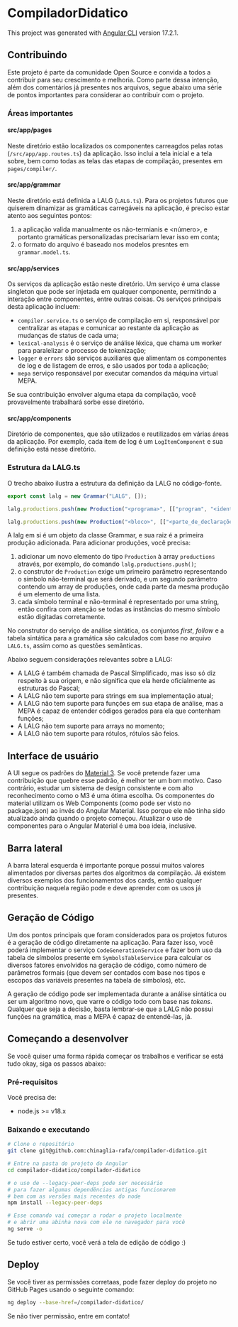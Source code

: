 # CompiladorDidatico

This project was generated with [Angular CLI](https://github.com/angular/angular-cli) version 17.2.1.

## Contribuindo

Este projeto é parte da comunidade Open Source e convida a todos a contribuir para seu crescimento e melhoria. Como parte dessa intenção, além dos comentários já presentes nos arquivos, segue abaixo uma série de pontos importantes para considerar ao contribuir com o projeto.

### Áreas importantes

#### src/app/pages

Neste diretório estão localizados os componentes carreagdos pelas rotas (`/src/app/app.routes.ts`) da aplicação. Isso inclui a tela inicial e a tela sobre, bem como todas as telas das etapas de compilação, presentes em `pages/compiler/`.

#### src/app/grammar

Neste diretório está definida a LALG (`LALG.ts`). Para os projetos futuros que quiserem dinamizar as gramáticas carregáveis na aplicação, é preciso estar atento aos seguintes pontos:

1. a aplicação valida manualmente os não-termianis <identificador> e <número>, e portanto gramáticas personalizadas precisariam levar isso em conta;
2. o formato do arquivo é baseado nos modelos presntes em `grammar.model.ts`.

#### src/app/services

Os serviços da aplicação estão neste diretório. Um serviço é uma classe singleton que pode ser injetada em qualquer componente, permitindo a interação entre componentes, entre outras coisas. Os serviços principais desta aplicação incluem:

- `compiler.service.ts` o serviço de compilação em si, responsável por centralizar as etapas e comunicar ao restante da aplicação as mudanças de status de cada uma;
- `lexical-analysis` é o serviço de análise léxica, que chama um worker para paralelizar o processo de tokenização;
- `logger` e `errors` são serviços auxiliares que alimentam os componentes de log e de listagem de erros, e são usados por toda a aplicação;
- `mepa` serviço responsável por executar comandos da máquina virtual MEPA.

Se sua contribuição envolver alguma etapa da compilação, você provavelmente trabalhará sorbe esse diretório.

#### src/app/components

Diretório de componentes, que são utilizados e reutilizados em várias áreas da aplicação. Por exemplo, cada item de log é um `LogItemComponent` e sua definição está nesse diretório.

### Estrutura da LALG.ts

O trecho abaixo ilustra a estrutura da definição da LALG no código-fonte.

```typescript
export const lalg = new Grammar("LALG", []);

lalg.productions.push(new Production("<programa>", [["program", "<identificador>", ";", "<bloco>", "."]]));

lalg.productions.push(new Production("<bloco>", [["<parte_de_declarações_de_variáveis>", "<parte_de_declarações_de_subrotinas>", "<comando_composto>"]]));
```

A lalg em si é um objeto da classe Grammar, e sua raiz é a primeira produção adicionada. Para adicionar produções, você precisa:

1. adicionar um novo elemento do tipo `Production` à array `productions` através, por exemplo, do comando `lalg.productions.push()`;
2. o construtor de `Production` exige um primeiro parâmetro representando o símbolo não-terminal que será derivado, e um segundo parâmetro contendo um array de produções, onde cada parte da mesma produção é um elemento de uma lista.
3. cada símbolo terminal e não-terminal é representado por uma string, então confira com atenção se todas as instâncias do mesmo símbolo estão digitadas corretamente.

No construtor do serviço de análise sintática, os conjuntos _first_, _follow_ e a tabela sintática para a gramática são calculados com base no arquivo `LALG.ts`, assim como as questões semânticas.

Abaixo seguem considerações relevantes sobre a LALG:

- A LALG é também chamada de Pascal Simplificado, mas isso só diz respeito à sua origem, e não significa que ela herde oficialmente as estruturas do Pascal;
- A LALG não tem suporte para strings em sua implementação atual;
- A LALG não tem suporte para funções em sua etapa de análise, mas a MEPA é capaz de entender códigos gerados para ela que contenham funções;
- A LALG não tem suporte para arrays no momento;
- A LALG não tem suporte para rótulos, rótulos são feios.

## Interface de usuário

A UI segue os padrões do [Material 3](https://m3.material.io/). Se você pretende fazer uma contribuição que quebre esse padrão, é melhor ter um bom motivo. Caso contrário, estudar um sistema de design consistente e com alto reconhecimento como o M3 é uma ótima escolha. Os componentes do material utilizam os Web Components (como pode ser visto no package.json) ao invés do Angular Material. Isso porque ele não tinha sido atualizado ainda quando o projeto começou. Atualizar o uso de componentes para o Angular Material é uma boa ideia, inclusive.

## Barra lateral

A barra lateral esquerda é importante porque possui muitos valores alimentados por diversas partes dos algoritmos da compilação. Já existem diversos exemplos dos funcionamentos dos cards, então qualquer contribuição naquela região pode e deve aprender com os usos já presentes.

## Geração de Código

Um dos pontos principais que foram considerados para os projetos futuros é a geração de código diretamente na aplicação. Para fazer isso, você poderá implementar o serviço `CodeGenerationService` e fazer bom uso da tabela de símbolos presente em `SymbolsTableService` para calcular os diversos fatores envolvidos na geração de código, como número de parâmetros formais (que devem ser contados com base nos tipos e escopos das variáveis presentes na tabela de símbolos), etc.

A geração de código pode ser implementada durante a análise sintática ou ser um algoritmo novo, que varre o código todo com base nas _tokens_. Qualquer que seja a decisão, basta lembrar-se que a LALG não possui funções na gramática, mas a MEPA é capaz de entendê-las, já.

## Começando a desenvolver

Se você quiser uma forma rápida começar os trabalhos e verificar se está tudo okay, siga os passos abaixo:

### Pré-requisitos

Você precisa de:

- node.js >= v18.x

### Baixando e executando

```bash
# Clone o repositório
git clone git@github.com:chinaglia-rafa/compilador-didatico.git

# Entre na pasta do projeto do Angular
cd compilador-didatico/compilador-didatico

# o uso de --legacy-peer-deps pode ser necessário
# para fazer algumas dependências antigas funcionarem
# bem com as versões mais recentes do node
npm install --legacy-peer-deps

# Esse comando vai começar a rodar o projeto localmente
# e abrir uma abinha nova com ele no navegador para você
ng serve -o
```

Se tudo estiver certo, você verá a tela de edição de código :)

## Deploy

Se você tiver as permissões corretaas, pode fazer deploy do projeto no GitHub Pages usando o seguinte comando:

```bash
ng deploy --base-href=/compilador-didatico/
```

Se não tiver permissão, entre em contato!
